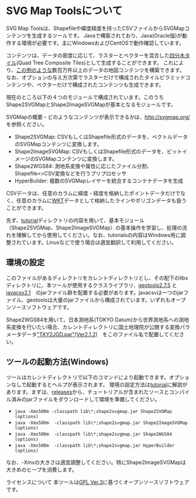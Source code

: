 # SVG Map Toolsについて

SVG Map Toolsは、Shapefileや緯度経度を持ったCSVファイルからSVGMapコンテンツを生成するツールです。
Javaで構築されており、Java(Oracle版)が動作する環境が必要です。主にWindowsおよびCentOSで動作確認しています。

コンテンツは、データの密度に応じて、ラスターとベクターを混合した[四分木タイル](https://www.slideshare.net/totipalmate/tiling-51301496)(Quad Tree Composite Tiles)として生成することができます。
これにより、[この例のような](http://svgmap.org/devinfo/devkddi/lvl0.1/rev14/SVGMapper_r14.html#visibleLayer=worldcities&hiddenLayer=polygonAuthoringTester)数百万件以上のデータの地図コンテンツを構築できます。
なお、オプションの与え方次第でラスターだけで構成されたタイルピラミッドコンテンツや、ベクターだけで構成されたコンテンツも生成できます。

現在のところ以下の４つのモジュールで構成されています。このうちShape2SVGMapとShape2ImageSVGMapが基本となるモジュールです。

SVGMapの概要・どのようなコンテンツが表示できるかは、http://svgmap.org/ を参照ください。

* Shape2SVGMap: CSVもしくはShapefile形式のデータを、ベクトルデータのSVGMapコンテンツに変換します。
* Shape2ImageSVGMap: CSVもしくはShapefile形式のデータを、ビットイメージのSVGMapコンテンツに変換します。
* Shape2WGS84:  測地系変換や属性に応じたファイル分割、Shapefile<>CSV変換などを行うプリプロセッサ
* HyperBuilder: 複数のSVGMapレイヤーを統合するコンテナデータを生成

CSVデータは、任意のカラムに緯度・経度を格納したポイントデータだけでなく、任意のカラムに[WKT](https://ja.wikipedia.org/wiki/Well-known_text)データとして格納したラインやポリゴンデータも扱うことができます。

先ず、[tutorial](tutorial)ディレクトリの内容を用いて、基本モジュール（Shape2SVGMap、Shape2ImageSVGMap）の基本操作を学習し、処理の流れを理解してから使用してください。なお、tutorialsの内容はWindows用に調整されています。Linuxなどで使う場合は適宜翻訳して利用してください。

## 環境の設定
このファイルがあるディレクトリをカレントディレクトリとし、その配下のlibsディレクトリに、本ツールが使用するクラスライブラリ、[geotools2.7.5](https://sourceforge.net/projects/geotools/files/GeoTools%202.7%20Releases/2.7.5/) と [javacsv2.1](https://sourceforge.net/projects/javacsv/)　のjarファイル群を配置する必要があります。javacsvは一つのjarファイル、geotoolsは大量のjarファイルから構成されています。いずれもオープンソースソフトウェアです。

Shape2WGS84を用いて、日本測地系(TOKYO Datum)から世界測地系への測地系変換を行いたい場合、カレントディレクトリに国土地理院が公開する変換パラメータデータ["TKY2JGD.par"(Ver2.1.2)](http://www.gsi.go.jp/sokuchikijun/tky2jgd_download.html)　をこのファイル名で配置してください。

## ツールの起動方法(Windows)
ツールはカレントディレクトリで以下のコマンドにより起動できます。オプションなしで起動するとヘルプが表示されます。
環境の設定方法は[tutorial](tutorial)に解説があります。まずは、[releases](https://github.com/svgmap/svgMapTools/releases)から、チュートリアルが含まれたソースとコンパイル済みのjarファイルをダウンロードして環境を準備してください。

* `java -Xmx500m -classpath lib\*;shape2svgmap.jar Shape2SVGMap (options)`
* `java -Xmx500m  -classpath lib\*;shape2svgmap.jar Shape2ImageSVGMap (options)`
* `java -Xmx500m  -classpath lib\*;shape2svgmap.jar Shape2WGS84 (options)`
* `java -Xmx500m  -classpath lib\*;shape2svgmap.jar HyperBuilder (options)`

なお、-Xmxの大きさは適宜調整してください。特にShape2ImageSVGMapは大きめのヒープを消費します。

ライセンスについて
本ツールは[GPL Ver.3](LICENSE)に基づくオープンソースソフトウェアです。
